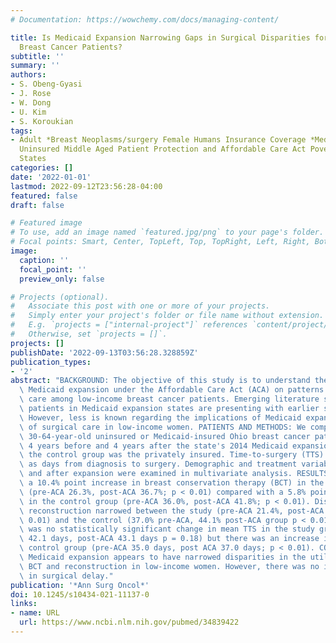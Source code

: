 ```yaml
---
# Documentation: https://wowchemy.com/docs/managing-content/

title: Is Medicaid Expansion Narrowing Gaps in Surgical Disparities for Low-Income
  Breast Cancer Patients?
subtitle: ''
summary: ''
authors:
- S. Obeng-Gyasi
- J. Rose
- W. Dong
- U. Kim
- S. Koroukian
tags:
- Adult *Breast Neoplasms/surgery Female Humans Insurance Coverage *Medicaid Medically
  Uninsured Middle Aged Patient Protection and Affordable Care Act Poverty United
  States
categories: []
date: '2022-01-01'
lastmod: 2022-09-12T23:56:28-04:00
featured: false
draft: false

# Featured image
# To use, add an image named `featured.jpg/png` to your page's folder.
# Focal points: Smart, Center, TopLeft, Top, TopRight, Left, Right, BottomLeft, Bottom, BottomRight.
image:
  caption: ''
  focal_point: ''
  preview_only: false

# Projects (optional).
#   Associate this post with one or more of your projects.
#   Simply enter your project's folder or file name without extension.
#   E.g. `projects = ["internal-project"]` references `content/project/deep-learning/index.md`.
#   Otherwise, set `projects = []`.
projects: []
publishDate: '2022-09-13T03:56:28.328859Z'
publication_types:
- '2'
abstract: "BACKGROUND: The objective of this study is to understand the effect of\
  \ Medicaid expansion under the Affordable Care Act (ACA) on patterns of surgical\
  \ care among low-income breast cancer patients. Emerging literature suggests cancer\
  \ patients in Medicaid expansion states are presenting with earlier stages of disease.\
  \ However, less is known regarding the implications of Medicaid expansion on patterns\
  \ of surgical care in low-income women. PATIENTS AND METHODS: We compared nonmetastatic\
  \ 30-64-year-old uninsured or Medicaid-insured Ohio breast cancer patients diagnosed\
  \ 4 years before and 4 years after the state's 2014 Medicaid expansion (study group);\
  \ the control group was the privately insured. Time-to-surgery (TTS) was defined\
  \ as days from diagnosis to surgery. Demographic and treatment variables before\
  \ and after expansion were examined in multivariate analysis. RESULTS: There was\
  \ a 10.4% point increase in breast conservation therapy (BCT) in the study group\
  \ (pre-ACA 26.3%, post-ACA 36.7%; p < 0.01) compared with a 5.8% point increase\
  \ in the control group (pre-ACA 36.0%, post-ACA 41.8%; p < 0.01). Disparities in\
  \ reconstruction narrowed between the study (pre-ACA 21.4%, post-ACA 34.5%; p <\
  \ 0.01) and the control (37.0% pre-ACA, 44.1% post-ACA group p < 0.01) groups. There\
  \ was no statistically significant change in mean TTS in the study group (pre-ACA\
  \ 42.1 days, post-ACA 43.1 days p = 0.18) but there was an increase in TTS in the\
  \ control group (pre-ACA 35.0 days, post ACA 37.0 days; p < 0.01). CONCLUSIONS:\
  \ Medicaid expansion appears to have narrowed disparities in the utilization of\
  \ BCT and reconstruction in low-income women. However, there was no improvement\
  \ in surgical delay."
publication: '*Ann Surg Oncol*'
doi: 10.1245/s10434-021-11137-0
links:
- name: URL
  url: https://www.ncbi.nlm.nih.gov/pubmed/34839422
---
```

